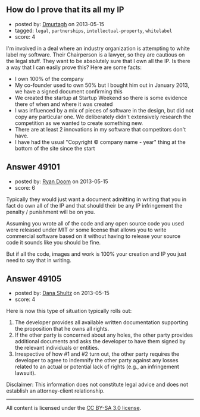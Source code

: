## How do I prove that its all my IP

- posted by: [Dmurtagh](https://stackexchange.com/users/-1/12396-dmurtagh) on 2013-05-15
- tagged: `legal`, `partnerships`, `intellectual-property`, `whitelabel`
- score: 4

I'm involved in a deal where an industry organization is attempting to white label my software. Their Chairperson is a lawyer, so they are cautious on the legal stuff. They want to be absolutely sure that I own all the IP. Is there a way that I can easily prove this? Here are some facts:

* I own 100% of the company
* My co-founder used to own 50% but I bought him out in January 2013, we have a signed document confirming this
* We created the startup at Startup Weekend so there is some evidence there of when and where it was created
* I was influenced by a mix of pieces of software in the design, but did not copy any particular one. We deliberately didn't extensively research the competition as we wanted to create something new. 
* There are at least 2 innovations in my software that competitors don't have.
* I have had the usual "Copyright © company name - year" thing at the bottom of the site since the start


## Answer 49101

- posted by: [Ryan Doom](https://stackexchange.com/users/-1/5655-ryan-doom) on 2013-05-15
- score: 6

Typically they would just want a document admitting in writing that you in fact do own all of the IP and that should their be any IP infringement the penalty / punishment will be on you. 

Assuming you wrote all of the code and any open source code you used were released under MIT or some license that allows you to write commercial software based on it without having to release your source code it sounds like you should be fine.

But if all the code, images and work is 100% your creation and IP you just need to say that in writing.




## Answer 49105

- posted by: [Dana Shultz](https://stackexchange.com/users/-1/1841-dana-shultz) on 2013-05-15
- score: 4

Here is now this type of situation typically rolls out:

 1. The developer provides all available written documentation supporting the proposition that he owns all rights.
 2. If the other party is concerned about any holes, the other party provides additional documents and asks the developer to have them signed by the relevant individuals or entities.
 3. Irrespective of how #1 and #2 turn out, the other party requires the developer to agree to indemnify the other party against any losses related to an actual or potential lack of rights (e.g., an infringement lawsuit).

Disclaimer: This information does not constitute legal advice and does not establish an attorney-client relationship.



---

All content is licensed under the [CC BY-SA 3.0 license](https://creativecommons.org/licenses/by-sa/3.0/).
